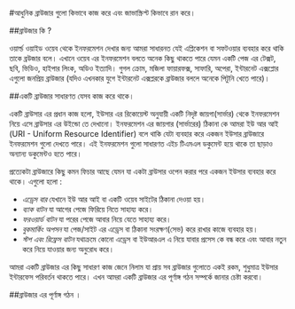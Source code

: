 #আধুনিক ব্রাউজার গুলো কিভাবে কাজ করে এবং জাভাস্ক্রিপ্ট কিভাবে রান করে।

##ব্রাউজার কি ?

ওয়ার্ল্ড ওয়াইড ওয়েব থেকে ইনফরমেশন দেখার জন্য আমরা সাধারনত যেই এপ্লিকেশন বা সফটওয়ার ব্যবহার করে থাকি তাকে ব্রউজার বলে। এখানে ওয়েব এর ইনফরমেশন বলতে অনেক কিছু থাকতে পারে যেমন একটি পেজ এর টেক্সট, ছবি, ভিডিও, হাইপার লিংক, অডিও ইত্যাদি। গুগল ক্রোম, মজিলা ফায়ারফক্স, সাফারি, অপেরা, ইন্টারনেট এক্সপ্লোর এগুলো জনপ্রিয় ব্রাউজার (যদিও এখনকার যুগে ইন্টারনেট এক্সপ্লরকে ব্রাউজার বললে অনেকে পিটুনি খেতে পারে)।

##একটি ব্রাউজার সাধারণত যেসব কাজ করে থাকে।

একটি ব্রাউসার এর প্রধান কাজ হলো, ইউসার এর রিকোয়েস্ট অনুযায়ী একটি নিদৃষ্ট জায়গা(সার্ভার) থেকে ইনফরমেশন নিয়ে এসে ব্রাউসার এর উইন্ডো তে দেখানো। ইনফরমেশন এর জায়গার (সার্ভারের) ঠিকানা কে আমরা ইউ আর আই (URI - Uniform Resource Identifier) বলে থাকি যেটা ব্যবহার করে একজন ইউসার ব্রাউজারে ইনফরমেশন গুলো দেখতে পারে। এই ইনফরমেশন গুলো সাধারণত এইচ টিএমএল ডকুমেন্ট হয়ে থাকে তা ছাড়াও অন্যান্য ডকুমেন্টও হতে পারে।

প্রত্যেকটা ব্রাউজারে কিছু কমন ফিচার আছে যেমন যা একটা ব্রাউসার ওপেন করার পরে একজন ইউসার ব্যবহার করে থাকে। এগুলো হলো :
* _এড্রেস বার_ যেখানে ইউ আর আই বা একটি ওয়েব সাইটের ঠিকানা দেওয়া হয়।
* _ব্যাক বাটন_ যা আগের পেজে ফিরিয়ে নিতে সাহায্য করে।
* _ফরওয়ার্ড বাটন_ যা পরের পেজে আবার নিয়ে যেতে সাহায্য করে।
* _বুকমার্কিং অপসন_ যা পেজ/সাইট এর এড্রেস বা ঠিকানা সংরক্ষণ(সেভ) করে রাখার কাজে ব্যবহার হয়।
* _স্টপ এবং রিফ্রেস বাটন_ যথাক্রমে কোনো এড্রেস বা ইউআরএল এ নিয়ে যাবার প্রসেস কে বন্ধ করে এবং আবার নতুন করে নিয়ে যাওয়ার জন্য অনুরোধ করে।

আমরা একটি ব্রাউজার এর কিছু সাধারণ কাজ জেনে নিলাম যা প্রায় সব ব্রাউজার গুলোতে একই রকম, শুধুমাত্র ইউসার ইন্টারফেস পরিবর্তন থাকতে পারে। এখন আমরা একটি ব্রাউজার এর পূর্ণাঙ্গ গঠন সম্পর্কে জানার চেষ্টা করবো। 

##ব্রাউজার এর পূর্ণাঙ্গ গঠন ।
